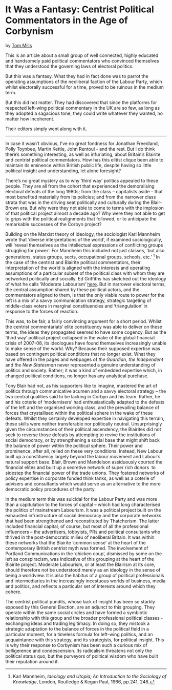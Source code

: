It Was a Fantasy: Centrist Political Commentators in the Age of Corbynism
=========================================================================

by [Tom Mills](https://twitter.com/ta_mills)

This is an article about a small group of well connected, highly
educated and handsomely paid political commentators who convinced
themselves that they understood the governing laws of electoral
politics.

But this was a fantasy. What they had in fact done was to parrot the
operating assumptions of the neoliberal faction of the Labour Party,
which whilst electorally successful for a time, proved to be ruinous in
the medium term.

But this did not matter. They had discovered that since the platforms
for respected left-wing political commentary in the UK are so few, as
long as they adopted a sagacious tone, they could write whatever they
wanted, no matter how incoherent.

Their editors simply went along with it.

------------------------------------------------------------------------

In case it wasn’t obvious, I've no great fondness for Jonathan
Freedland, Polly Toynbee, Martin Kettle, John Rentoul - and the rest.
But I do think there’s something interesting, as well as infuriating,
about Britain’s Blairite and centrist political commentators. How has
this elitist clique been able to maintain its eminence within British
public life, despite having so little political insight and
understanding, let alone foresight?

There’s no great mystery as to why ‘third way’ politics appealed to
these people. They are all from the cohort that experienced the
demoralising electoral defeats of the long 1980s; from the class –
capitalists aside – that most benefited materially from its policies;
and from the narrower class strata that was in the driving seat
politically and culturally during the Blair-Brown era. But why were they
not able to come to terms with the implosion of that political project
almost a decade ago? Why were they not able to get to grips with the
political realignments that followed, or to anticipate the remarkable
successes of the Corbyn project?

Building on the Marxist theory of ideology, the sociologist Karl
Mannheim wrote that ‘diverse interpretations of the world’, if examined
sociologically, will ‘reveal themselves as the intellectual expressions
of conflicting groups struggling for power’. For Mannheim this included
not just classes, ‘but also generations, status groups, sects,
occupational groups, schools, etc.’ [^post-3-1] In the case of the
centrist and Blairite political commentators, their interpretation of
the world is aligned with the interests and operating assumptions of a
particular subset of the political class with whom they are networked
politically and socially. Ed Griffiths has sketched out the ideology of
what he calls ‘Moderate Labourism’
[here](http://www.edmundgriffiths.com/modlab.html). But in narrower
electoral terms, the central assumption shared by these political
actors, and the commentators aligned to them, is that the only viable
route to power for the left is a mix of a savvy communication strategy,
strategic targeting of middle-class voters in marginal constituencies
and ‘triangulation’ in response to the forces of reaction.

This was, to be fair, a fairly convincing argument for a short period.
Whilst the centrist commentariats’ elite constituency was able to
deliver on these terms, the ideas they propagated seemed to have some
cogency. But as the ‘third way’ political project collapsed in the wake
of the global financial crisis of 2007-08, its ideologues have found
themselves increasingly unable to make sense of the world. Why? Because
their supposed expertise was based on contingent political conditions
that no longer exist. What they have offered in the pages and webpages
of *the Guardian*, *the Independent* and *the New Statesman* never
represented a genuine understanding of politics and society. Rather; it
was a kind of embedded expertise which, in changed political conditions,
no longer has any analytical purchase.

Tony Blair had not, as his supporters like to imagine, mastered the art
of politics through communicative acumen and a savvy electoral strategy
– the two central qualities said to be lacking in Corbyn and his team.
Rather, he and his coterie of ‘modernisers’ had enthusiastically adapted
to the defeats of the left and the organised working class, and the
prevailing balance of forces that crystallised within the political
sphere in the wake of these defeats. Whilst they certainly developed
expertise in navigating this terrain, these skills were neither
transferable nor politically neutral. Unsurprisingly given the
circumstances of their political ascendency, the Blairites did not seek
to reverse those defeats by attempting to revive the institutions of
social democracy, or by strengthening a social base that might shift
back the balance of power within the political sphere. Their power and
prominence, after all, relied on these very conditions. Instead, New
Labour built up a constituency largely beyond the labour movement and
Labour’s natural support base. Blair, Brown and Mandelson assiduously
courted the financial elites and built up a secretive network of super
rich donors  to sidestep the financial power of the trade unions. They
fostered networks of policy expertise in corporate funded think tanks,
as well as a coterie of advisers and consultants which would serve as an
alternative to the more democratic policy procedures of the party.

In the medium term this was suicidal for the Labour Party and was more
than a capitulation to the forces of capital – which had long
characterised the politics of mainstream Labourism. It was a political
project built on the exhausted infrastructure of social democracy and
the corporate networks that had been strengthened and reconstituted by
Thatcherism. The latter included financial capital, of course, but most
of all the professional influencers – the advertisers, lobbyists, PRs
and political consultants who thrived in the post-democratic milieu of
neoliberal Britain. It was within these networks that the Blairite
‘common sense’ at the heart of the contemporary British centrist myth
was formed. The involvement of Portland Communications in the ‘chicken
coup’, dismissed by some on the left as conspiracism, was indicative of
this grouping at the heart of the Blairite project. Moderate Labourism,
or at least the Blairism at its core, should therefore not be understood
merely as an ideology in the sense of being a worldview. It is also the
habitus of a group of political professionals and intermediaries in the
increasingly incestuous worlds of business, media and politics, and
reflects a particular set of interests around which they cohere.

The centrist political pundits, whose lack of insight has been so
starkly exposed by this General Election, are an adjunct to this
grouping. They operate within the same social circles and have formed a
symbiotic relationship with this group and the broader professional
political classes - exchanging ideas and trading legitimacy. In doing
so, they mistook a strategic adaptation to the balance of forces in the
political field in a particular moment, for a timeless formula for
left-wing politics, and an acquaintance with this strategy, and its
strategists, for political insight. This is why their response to
Corbynism has been such a curious mix of belligerence and condescension.
Its radicalism threatens not only the political status quo, but the
purveyors of political wisdom who have built their reputation around it.

[^post-3-1]: Karl Mannheim, *Ideology and Utopia; An Introduction to the
    Sociology of Knowledge*, London, Routledge & Kegan Paul, 1966,
    pp.241, 248.
